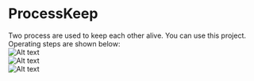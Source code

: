 # ProcessKeep
Two process are used to keep each other alive. You can use this project.  
Operating steps are shown below:  
![Alt text](https://github.com/xuningjack/ProcessKeep/raw/master/app/images/1.jpg)  
![Alt text](https://github.com/xuningjack/ProcessKeep/raw/master/app/images/2.jpg)  
![Alt text](https://github.com/xuningjack/ProcessKeep/raw/master/app/images/3.jpg)  

